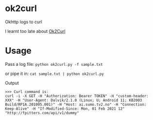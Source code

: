 # ok2curl
Okhttp logs to curl

I learnt too late about [Ok2Curl](https://github.com/mrmike/Ok2Curl) 

# Usage
Pass a log file:
`python ok2curl.py -f sample.txt`

or pipe it in:
`cat sample.txt | python ok2curl.py`

Output
```
>>> Curl command is:
curl -i -X GET -H "Authorization: Bearer TOKEN" -H "custom-header: XXX" -H "User-Agent: Dalvik/2.1.0 (Linux; U; Android 11; KB2003 Build/RP1A.201005.001)" -H "Host: ai.sumo.tv2.no" -H "Connection: Keep-Alive" -H "If-Modified-Since: Mon, 01 Feb 2021 12" "http://fpitters.com/api/v1/dummy"
```
